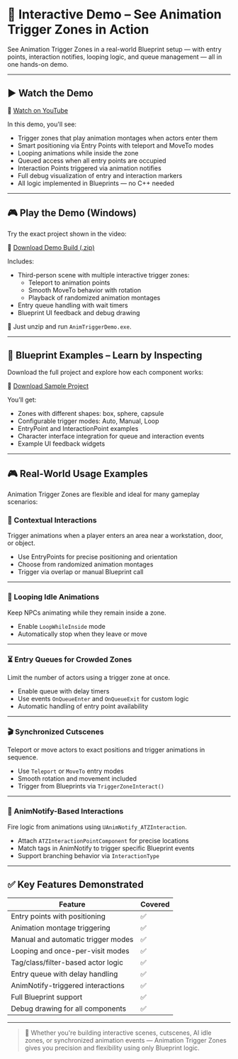 # 🧪 Interactive Demo – See Animation Trigger Zones in Action

See Animation Trigger Zones in a real-world Blueprint setup — with entry points, interaction notifies, looping logic, and queue management — all in one hands-on demo.

---

## ▶️ Watch the Demo

🎥 <a href="https://www.youtube.com/watch?v=52jrX-DKJP0&ab_channel=QuickForgeStudio" target="_blank">Watch on YouTube</a>

In this demo, you'll see:

- Trigger zones that play animation montages when actors enter them
- Smart positioning via Entry Points with teleport and MoveTo modes
- Looping animations while inside the zone
- Queued access when all entry points are occupied
- Interaction Points triggered via animation notifies
- Full debug visualization of entry and interaction markers
- All logic implemented in Blueprints — no C++ needed

---

## 🎮 Play the Demo (Windows)

Try the exact project shown in the video:

🔗 <a href="https://drive.google.com/file/d/1dSQSaZPafZ1glhUedIkX72YkeCiQ8DuT/view?usp=sharing" target="_blank">Download Demo Build (.zip)</a>

Includes:

- Third-person scene with multiple interactive trigger zones:
  - Teleport to animation points
  - Smooth MoveTo behavior with rotation
  - Playback of randomized animation montages
- Entry queue handling with wait timers
- Blueprint UI feedback and debug drawing

📌 Just unzip and run `AnimTriggerDemo.exe`.

---

## 🧱 Blueprint Examples – Learn by Inspecting

Download the full project and explore how each component works:

🔗 <a href="https://drive.google.com/drive/folders/1xabRRmCCMyXJPBheWHOv7clySYGkrfmq?usp=sharing" target="_blank">Download Sample Project</a>

You’ll get:

- Zones with different shapes: box, sphere, capsule
- Configurable trigger modes: Auto, Manual, Loop
- EntryPoint and InteractionPoint examples
- Character interface integration for queue and interaction events
- Example UI feedback widgets

---

## 🎮 Real-World Usage Examples

Animation Trigger Zones are flexible and ideal for many gameplay scenarios:

### 🛑 Contextual Interactions

Trigger animations when a player enters an area near a workstation, door, or object.

- Use EntryPoints for precise positioning and orientation
- Choose from randomized animation montages
- Trigger via overlap or manual Blueprint call

---

### 🔁 Looping Idle Animations

Keep NPCs animating while they remain inside a zone.

- Enable `LoopWhileInside` mode
- Automatically stop when they leave or move

---

### ⏳ Entry Queues for Crowded Zones

Limit the number of actors using a trigger zone at once.

- Enable queue with delay timers
- Use events `OnQueueEnter` and `OnQueueExit` for custom logic
- Automatic handling of entry point availability

---

### 🎬 Synchronized Cutscenes

Teleport or move actors to exact positions and trigger animations in sequence.

- Use `Teleport` or `MoveTo` entry modes
- Smooth rotation and movement included
- Trigger from Blueprints via `TriggerZoneInteract()`

---

### 🔄 AnimNotify-Based Interactions

Fire logic from animations using `UAnimNotify_ATZInteraction`.

- Attach `ATZInteractionPointComponent` for precise locations
- Match tags in AnimNotify to trigger specific Blueprint events
- Support branching behavior via `InteractionType`

---

## ✅ Key Features Demonstrated

| Feature                             | Covered |
|-------------------------------------|---------|
| Entry points with positioning       | ✅       |
| Animation montage triggering        | ✅       |
| Manual and automatic trigger modes  | ✅       |
| Looping and once-per-visit modes    | ✅       |
| Tag/class/filter-based actor logic  | ✅       |
| Entry queue with delay handling     | ✅       |
| AnimNotify-triggered interactions   | ✅       |
| Full Blueprint support              | ✅       |
| Debug drawing for all components    | ✅       |

---

> 🧠 Whether you're building interactive scenes, cutscenes, AI idle zones, or synchronized animation events — Animation Trigger Zones gives you precision and flexibility using only Blueprint logic.
